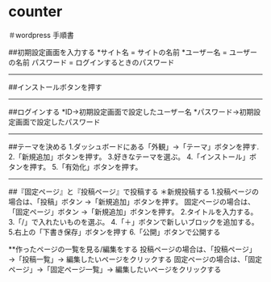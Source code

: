 # counter
＃wordpress 手順書

##初期設定画面を入力する
*サイト名 = サイトの名前
*ユーザー名 = ユーザーの名前
パスワード = ログインするときのパスワード

---

##インストールボタンを押す

---

##ログインする
*ID->初期設定画面で設定したユーザー名
*パスワード->初期設定画面で設定したパスワード

---

##テーマを決める 1.ダッシュボードにある「外観」->「テーマ」ボタンを押す. 2.「新規追加」ボタンを押す。 3.好きなテーマを選ぶ。 4.「インストール」ボタンを押す。 5.「有効化」ボタンを押す。

---

##『固定ページ』と『投稿ページ』で投稿する
＊新規投稿する 1.投稿ページの場合は、「投稿」ボタン →「新規追加」ボタンを押す。
固定ページの場合は、「固定ページ」ボタン →「新規追加」ボタンを押す。 2.タイトルを入力する。 3.「/」で入れたいものを選ぶ。 4.「＋」ボタンで新しいブロックを追加する。 5.右上の「下書き保存」ボタンを押す 6.「公開」ボタンで公開する

\*\*作ったページの一覧を見る/編集をする
投稿ページの場合は、「投稿ページ」→「投稿一覧」→ 編集したいページをクリックする
固定ページの場合は、「固定ページ」→「固定ページ一覧」→ 編集したいページをクリックする
